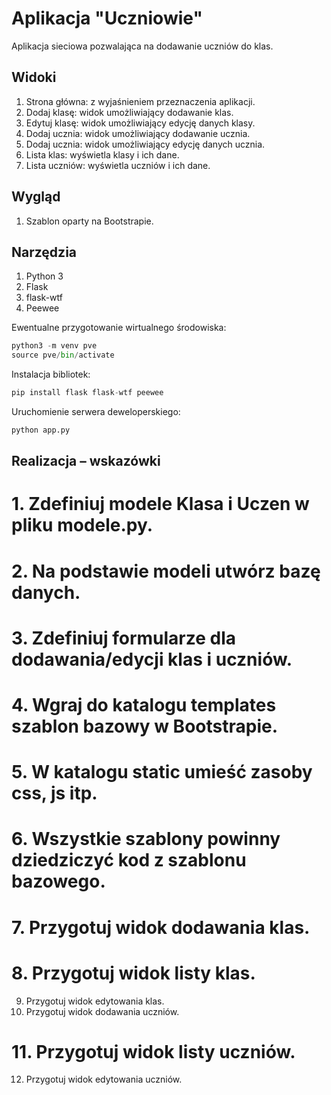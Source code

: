 # Aplikacja "Uczniowie"
Aplikacja sieciowa pozwalająca na dodawanie uczniów do klas.

## Widoki

1. Strona główna: z wyjaśnieniem przeznaczenia aplikacji.
2. Dodaj klasę: widok umożliwiający dodawanie klas.
3. Edytuj klasę: widok umożliwiający edycję danych klasy.
4. Dodaj ucznia: widok umożliwiający dodawanie ucznia.
5. Dodaj ucznia: widok umożliwiający edycję danych ucznia.
6. Lista klas: wyświetla klasy i ich dane.
7. Lista uczniów: wyświetla uczniów i ich dane.

## Wygląd

1. Szablon oparty na Bootstrapie.

## Narzędzia

1. Python 3
2. Flask
3. flask-wtf
4. Peewee

Ewentualne przygotowanie wirtualnego środowiska:

```python
python3 -m venv pve
source pve/bin/activate
```

Instalacja bibliotek:

```python
pip install flask flask-wtf peewee
```

Uruchomienie serwera deweloperskiego:

```python
python app.py
```

## Realizacja – wskazówki

# 1. Zdefiniuj modele Klasa i Uczen w pliku modele.py.
# 2. Na podstawie modeli utwórz bazę danych.
# 3. Zdefiniuj formularze dla dodawania/edycji klas i uczniów.
# 4. Wgraj do katalogu templates szablon bazowy w Bootstrapie.
# 5. W katalogu static umieść zasoby css, js itp.
# 6. Wszystkie szablony powinny dziedziczyć kod z szablonu bazowego.
# 7. Przygotuj widok dodawania klas.
# 8. Przygotuj widok listy klas.
9. Przygotuj widok edytowania klas.
10. Przygotuj widok dodawania uczniów.
# 11. Przygotuj widok listy uczniów.
12. Przygotuj widok edytowania uczniów.

